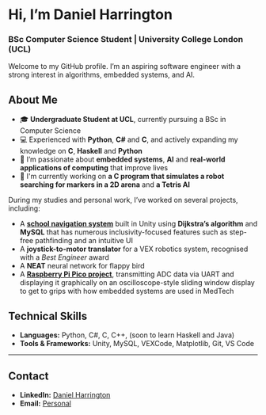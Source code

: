 # Hi, I’m Daniel Harrington  
### BSc Computer Science Student | University College London (UCL)

Welcome to my GitHub profile. I’m an aspiring software engineer with a strong interest in algorithms, embedded systems, and AI.

## About Me

- 🎓 **Undergraduate Student at UCL**, currently pursuing a BSc in Computer Science
- 💻 Experienced with **Python**, **C#** and **C**, and actively expanding my knowledge on **C**, **Haskell** and **Python**
- 🧩 I’m passionate about **embedded systems**, **AI** and **real-world applications of computing** that improve lives
- 🚧 I'm currently working on **a C program that simulates a robot searching for markers in a 2D arena** and **a Tetris AI**

During my studies and personal work, I’ve worked on several projects, including:
- A [**school navigation system**](https://github.com/danielharrington06/Stanborough-Navigation-App) built in Unity using **Dijkstra’s algorithm** and **MySQL** that has numerous inclusivity-focused features such as step-free pathfinding and an intuitive UI
- A **joystick-to-motor translator** for a VEX robotics system, recognised with a *Best Engineer* award
- A **NEAT** neural network for flappy bird
- A [**Raspberry Pi Pico project**](https://github.com/danielharrington06/Raspberry-Pi-Pico-UART), transmitting ADC data via UART and displaying it graphically on an oscilloscope-style sliding window display to get to grips with how embedded systems are used in MedTech

## Technical Skills

- **Languages:** Python, C#, C, C++, (soon to learn Haskell and Java)
- **Tools & Frameworks:** Unity, MySQL, VEXCode, Matplotlib, Git, VS Code

---

## Contact

- **LinkedIn:** [Daniel Harrington](https://www.linkedin.com/in/daniel-harrington-9834b4301)  
- **Email:** [Personal](danielharrington06@outlook.com)


<!---
danielharrington06/danielharrington06 is a ✨ special ✨ repository because its `README.md` (this file) appears on your GitHub profile.
You can click the Preview link to take a look at your changes.
--->
